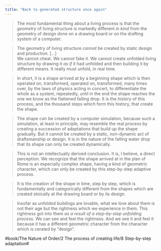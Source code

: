 ```yaml
---
title: "Back to generated structure once again"
---
```


> The most fundamental thing about a living process is that the *geometry* of living structure is markedly different *in kind* from the geometry of design done on a drawing board or on the drafting system of a computer.  

> The geometry of living structure *cannot* be created by static design and production. […]  
> We cannot cheat. We cannot fake it. We cannot create unfolded living structure by drawing it *as if* it had unfolded and then building it by different means. It really must unfold, in real time.  

> In short, it is a shape arrived at by a beginning shape which is then operated on, transformed, operated on, transformed, many times over, by the laws of physics acting in concert, to differentiate the whole as a system, repeatedly, until in the end the shape reaches the one we know as the flattened falling drop. It is the *history* of this process, and the thousand steps which form this history, that create the shape.  

> The shape *can* be created by a computer simulation, because such a simulation, at least in principle, may resemble the real process by creating a succession of adaptations that build up the shape gradually. But it cannot be created by a static, non-dynamic act of draftsmanship or design. It is in the nature of the falling water drop that its shape can only be created dynamically.  

> This is not an intellectually derived conclusion. It is, I believe, a direct perception. We recognize that the shape arrived at in the plan of Rome is an especially complex shape, having a kind of geometric character, which can only be created by this step-by-step adaptive process.  

> It is the creation of the shape in time, step by step, which is fundamentally and categorically different from the shapes which are created stoically at the drawing board or by its design.  

> Insofar as unfolded buildings are lovable, what we love about them is not their age but the rightness which we experience in them. This rightness got into them *as a result of a step-by-step unfolding process*. We can see and feel the rightness. And we see it and feel it because it has a different geometric character from the character which is cerated by “design”.  

#book/The Nature of Order/2 The process of creating life/8 Step-by-step adaptation#